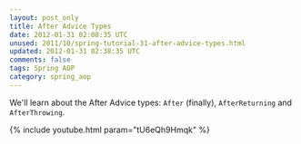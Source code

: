 ```yaml
---           
layout: post_only
title: After Advice Types
date: 2012-01-31 02:08:35 UTC
unused: 2011/10/spring-tutorial-31-after-advice-types.html
updated: 2012-01-31 02:38:35 UTC
comments: false
tags: Spring AOP
category: spring_aop
---
```


We'll learn about the After Advice types: `After` (finally), `AfterReturning` and `AfterThrowing`.

{% include youtube.html param="tU6eQh9Hmqk" %}